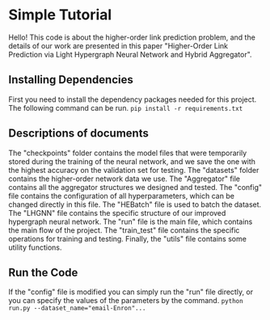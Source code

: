 ﻿# Simple Tutorial
Hello! This code is about the higher-order link prediction problem, and the details of our work are presented in this paper "Higher-Order Link Prediction via Light Hypergraph Neural Network and Hybrid Aggregator".

## Installing Dependencies

First you need to install the dependency packages needed for this project. The following command can be run.
`pip install -r requirements.txt`

## Descriptions of documents

The "checkpoints" folder contains the model files that were temporarily stored during the training of the neural network, and we save the one with the highest accuracy on the validation set for testing.
The "datasets" folder contains the higher-order network data we use.
The "Aggregator" file contains all the aggregator structures we designed and tested.
The "config" file contains the configuration of all hyperparameters, which can be changed directly in this file.
The "HEBatch" file is used to batch the dataset.
The "LHGNN" file contains the specific structure of our improved hypergraph neural network.
The "run" file is the main file, which contains the main flow of the project.
The "train_test" file contains the specific operations for training and testing.
Finally, the "utils" file contains some utility functions.

## Run the Code

If the "config" file is modified you can simply run the "run" file directly, or you can specify the values of the parameters by the command.
`python run.py --dataset_name="email-Enron"...`

